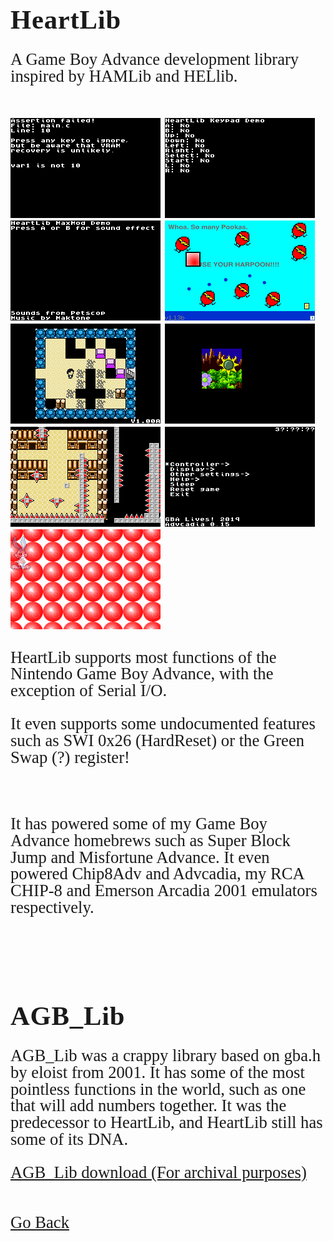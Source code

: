 <html>
<style>
		h3 {
			font-family: AppleKid;
			line-height: 1;
			letter-spacing: 0.8px;
		}
		h2 {
			font-family: AppleKid;
			line-height: 1;
			letter-spacing: 0.8px;
		}
		h1 {
			font-family: AppleKid;
			line-height: 1;
			letter-spacing: 0.8px;
		}
		@font-face {
			font-family: AppleKid;
			src: url('../images/Apple-Kid.woff2') format('woff2'),
				url('../images/Apple-Kid.woff') format('woff');
			font-weight: normal;
			font-style: normal;
		}
        p.small {
            line-height: 1;
        }
		.mainContent {
			font-family: AppleKid;
			font-size: 20pt;
			line-height: 1;
		}
</style>
<body>
<h1 style="font-size:32pt">HeartLib</h1>
<div class="mainContent">
<p>A Game Boy Advance development library inspired by HAMLib and HELlib.</p> <br />
<img src="images/HeartLib/assert-0.png">
<img src="images/HeartLib/key-0.png">
<img src="images/HeartLib/maxmod-0.png">
<img src="images/sbjgba/sbjgba3.png">
<img src="images/misfortune/misfortune0.png">
<img src="images/HeartLib/objwin-0.png">
<img src="images/HeartLib/parallax-0.png">
<img src="images/HeartLib/advcadia-0.png">
<img src="images/HeartLib/alpha-0.png"><br />
<p>HeartLib supports most functions of the Nintendo Game Boy Advance, with the exception of Serial I/O.</p>
<p>It even supports some undocumented features such as SWI 0x26 (HardReset) or the Green Swap (?) register!</p> <br/>
<p>It has powered some of my Game Boy Advance homebrews such as Super Block Jump and Misfortune Advance. It even powered Chip8Adv and Advcadia, my RCA CHIP-8 and Emerson Arcadia 2001 emulators respectively.</p><br/>
<br />
<h1 style="font-size:32pt">AGB_Lib</h1>
<p>AGB_Lib was a crappy library based on gba.h by eloist from 2001. It has some of the most pointless functions in the world, such as one that will add numbers together. It was the predecessor to HeartLib, and HeartLib still has some of its DNA.</p>
<a href="downloads/agb_lib.h">AGB_Lib download (For archival purposes)</a><br />
<br />
<br />
<a href="..">Go Back</a><br />
</div>
</body>
</html>